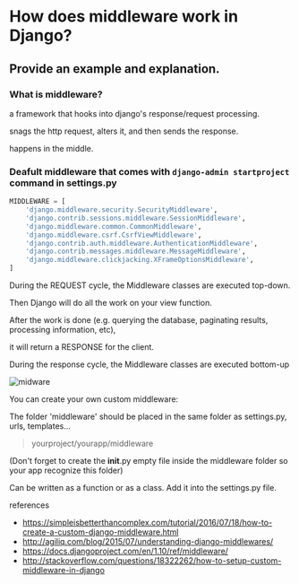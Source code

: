 # How does middleware work in Django?
## Provide an example and explanation.

### What is middleware?
a framework that hooks into django's response/request processing.

snags the http request, alters it, and then sends the response.

happens in the middle.


### Deafult middleware that comes with ```django-admin startproject``` command in settings.py

```python 
MIDDLEWARE = [
    'django.middleware.security.SecurityMiddleware',
    'django.contrib.sessions.middleware.SessionMiddleware',
    'django.middleware.common.CommonMiddleware',
    'django.middleware.csrf.CsrfViewMiddleware',
    'django.contrib.auth.middleware.AuthenticationMiddleware',
    'django.contrib.messages.middleware.MessageMiddleware',
    'django.middleware.clickjacking.XFrameOptionsMiddleware',
]
```

During the REQUEST cycle, the Middleware classes are executed top-down.

Then Django will do all the work on your view function.

After the work is done (e.g. querying the database, paginating results, processing information, etc),

it will return a RESPONSE for the client.

During the response cycle, the Middleware classes are executed bottom-up


![midware](https://simpleisbetterthancomplex.com/media/2016-07-18-how-to-create-a-custom-django-middleware/middleware.svg)


You can create your own custom middleware:

The folder 'middleware' should be placed in the same folder as settings.py, urls, templates...

> yourproject/yourapp/middleware

(Don't forget to create the __init__.py empty file inside the middleware folder so your app recognize this folder)

Can be written as a function or as a class. Add it into the settings.py file.


references
- https://simpleisbetterthancomplex.com/tutorial/2016/07/18/how-to-create-a-custom-django-middleware.html
- http://agiliq.com/blog/2015/07/understanding-django-middlewares/
- https://docs.djangoproject.com/en/1.10/ref/middleware/
- http://stackoverflow.com/questions/18322262/how-to-setup-custom-middleware-in-django

